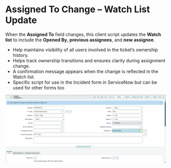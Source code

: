 # Assigned To Change – Watch List Update

When the **Assigned To** field changes, this client script updates the **Watch list** to include the **Opened By**, **previous assignees**, and **new assignee**.  
- Help maintains visibility of all users involved in the ticket’s ownership history.  
- Helps track ownership transitions and ensures clarity during assignment change.  
- A confirmation message appears when the change is reflected in the Watch list.  
- Specific script for use in the Incident form in ServiceNow but can be used for other forms too

![Auto populate watchlist](./Screenshot_clientscript_autopopulate_watchlist.png)
